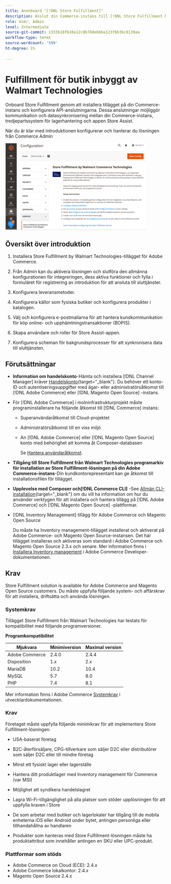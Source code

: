 ```yaml
---
title: Anonboard "[!DNL Store Fulfillment]"
description: Anslut din Commerce-instans till [!DNL Store Fulfillment Manager] genom att utföra några steg.
role: User, Admin
level: Intermediate
source-git-commit: 1333b18f610a12c8b7b0eb66a123f6b3bc8130aa
workflow-type: tm+mt
source-wordcount: '599'
ht-degree: 1%

---
```



# Fulfillment för butik inbyggt av Walmart Technologies

Onboard Store Fulfillment genom att installera tillägget på din Commerce-instans och konfigurera API-anslutningarna. Dessa anslutningar möjliggör kommunikation och datasynkronisering mellan din Commerce-instans, tredjepartssystem för lagerhantering och appen Store Assist.

När du är klar med introduktionen konfigurerar och hanterar du lösningen från Commerce Admin

![[!DNL Store Fulfillment Service] konfiguration i administratörsvyn](assets/store-fulfillment-admin-home.png)

## Översikt över introduktion

1. Installera Store Fulfillment by Walmart Technologies-tillägget för Adobe Commerce.

1. Från Admin kan du aktivera lösningen och slutföra den allmänna konfigurationen för integreringen, dess aktiva funktioner och fylla i formuläret för registrering av introduktion för att ansluta till sluttjänster.

1. Konfigurera leveransmetoder.

1. Konfigurera källor som fysiska butiker och konfigurera produkter i katalogen.

1. Välj och konfigurera e-postmallarna för att hantera kundkommunikation för köp online- och upphämtningstransaktioner (BOPIS).

1. Skapa användare och roller för Store Assist-appen.

1. Konfigurera scheman för bakgrundsprocesser för att synkronisera data till sluttjänsten.

## Förutsättningar

* **Information om handelskonto**-Hämta och installera [!DNL Channel Manager] kräver [Handelskonto](https://docs.magento.com/user-guide/magento/magento-account.html){target=&quot;_blank&quot;}. Du behöver ett konto-ID och autentiseringsuppgifter med ägar- eller administratörsåtkomst till [!DNL Adobe Commerce] eller [!DNL Magento Open Source] -instans.

* För [!DNL Adobe Commerce] i molninfrastrukturprojekt måste programinstallerare ha följande åtkomst till [!DNL Commerce] instans:

   * Superanvändaråtkomst till Cloud-projektet
   * Administratörsåtkomst till en viss miljö
   * An [!DNL Adobe Commerce] eller [!DNL Magento Open Source] konto med behörighet att komma åt Composer-databasen

      Se [Hantera användaråtkomst](https://devdocs.magento.com/cloud/project/user-admin.html).

* **Tillgång till Store Fulfillment från Walmart Technologies programarkiv för installation av Store Fulfillment-lösningen på din Adobe Commerce-instans**-Din kundkontorepresentant kan ge åtkomst till installationsfilen för tillägget.

* **Upplevelse med Composer och[!DNL Commerce CLI]** -See [Allmän CLI-installation](https://devdocs.magento.com/extensions/install/){target=&quot;_blank&quot;} om du vill ha information om hur du använder verktygen för att installera och hantera tillägg på [!DNL Adobe Commerce] och [!DNL Magento Open Source] -plattformar.

* [!DNL Inventory Management] tillägg för Adobe Commerce och Magento Open Source

   Du måste ha Inventory management-tillägget installerat och aktiverat på Adobe Commerce- och Magento Open Source-instansen. Det här tillägget installeras och aktiveras som standard i Adobe Commerce och Magento Open Source 2.3.x och senare. Mer information finns i [Installera Inventory management](https://devdocs.magento.com/extensions/inventory-management/) i Adobe Commerce Developer-dokumentationen.

## Krav

Store Fulfillment solution is available for Adobe Commerce and Magento Open Source customers. Du måste uppfylla följande system- och affärskrav för att installera, driftsätta och använda lösningen.

### Systemkrav

Tillägget Store Fulfillment från Walmart Technologies har testats för kompatibilitet med följande programversioner.

**Programkompatibilitet**

| **Mjukvara** | **Minimiversion** | **Maximal version** |
|----------------|---------------------|---------------------|
| Adobe Commerce | 2.4.0 | 2.4.4 |
| Disposition | 1.x | 2.x |
| MariaDB | 10.2 | 10.4 |
| MySQL | 5.7 | 8.0 |
| PHP | 7.4 | 8.1 |

Mer information finns i Adobe Commerce [Systemkrav](https://devdocs.magento.com/guides/v2.4/install-gde/system-requirements.html) i utvecklardokumentationen.

### Krav

Företaget måste uppfylla följande minimikrav för att implementera Store Fulfillment-lösningen.

* USA-baserat företag

* B2C-återförsäljare, CPG-tillverkare som säljer D2C eller distributörer som säljer D2C eller till mindre företag

* Minst ett fysiskt lager eller lagerställe

* Hantera ditt produktlager med Inventory management för Commerce (var MSI)

* Möjlighet att syndikera handelslagret

* Lagra Wi-Fi-tillgänglighet på alla platser som stöder upplösningen för att uppfylla kraven i Store

* De som arbetar med butiker och lagerlokaler har tillgång till de mobila enheterna iOS eller Android under bytet, antingen personliga eller tillhandahållna av handlaren

* Produkter som hanteras med Store Fulfillment-lösningen måste ha produktattribut som innehåller antingen en SKU eller UPC-produkt.

### Plattformar som stöds

* Adobe Commerce on Cloud (ECE): 2.4.x
* Adobe Commerce lokalkontor: 2.4.x
* Magento Open Source 2.4.x
